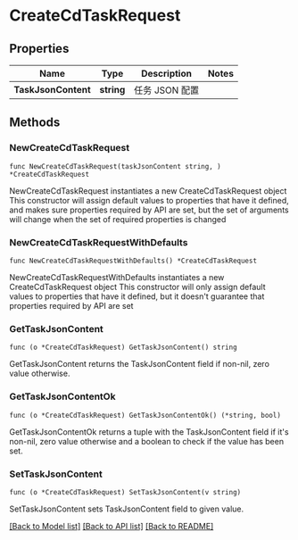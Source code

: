 # CreateCdTaskRequest

## Properties

Name | Type | Description | Notes
------------ | ------------- | ------------- | -------------
**TaskJsonContent** | **string** | 任务 JSON 配置 | 

## Methods

### NewCreateCdTaskRequest

`func NewCreateCdTaskRequest(taskJsonContent string, ) *CreateCdTaskRequest`

NewCreateCdTaskRequest instantiates a new CreateCdTaskRequest object
This constructor will assign default values to properties that have it defined,
and makes sure properties required by API are set, but the set of arguments
will change when the set of required properties is changed

### NewCreateCdTaskRequestWithDefaults

`func NewCreateCdTaskRequestWithDefaults() *CreateCdTaskRequest`

NewCreateCdTaskRequestWithDefaults instantiates a new CreateCdTaskRequest object
This constructor will only assign default values to properties that have it defined,
but it doesn't guarantee that properties required by API are set

### GetTaskJsonContent

`func (o *CreateCdTaskRequest) GetTaskJsonContent() string`

GetTaskJsonContent returns the TaskJsonContent field if non-nil, zero value otherwise.

### GetTaskJsonContentOk

`func (o *CreateCdTaskRequest) GetTaskJsonContentOk() (*string, bool)`

GetTaskJsonContentOk returns a tuple with the TaskJsonContent field if it's non-nil, zero value otherwise
and a boolean to check if the value has been set.

### SetTaskJsonContent

`func (o *CreateCdTaskRequest) SetTaskJsonContent(v string)`

SetTaskJsonContent sets TaskJsonContent field to given value.



[[Back to Model list]](../README.md#documentation-for-models) [[Back to API list]](../README.md#documentation-for-api-endpoints) [[Back to README]](../README.md)


